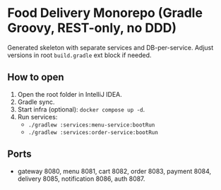 # Food Delivery Monorepo (Gradle Groovy, REST-only, no DDD)

Generated skeleton with separate services and DB-per-service. Adjust versions in root `build.gradle` ext block if needed.

## How to open
1. Open the root folder in IntelliJ IDEA.
2. Gradle sync.
3. Start infra (optional): `docker compose up -d`.
4. Run services:
   - `./gradlew :services:menu-service:bootRun`
   - `./gradlew :services:order-service:bootRun`

## Ports
- gateway 8080, menu 8081, cart 8082, order 8083, payment 8084, delivery 8085, notification 8086, auth 8087.
